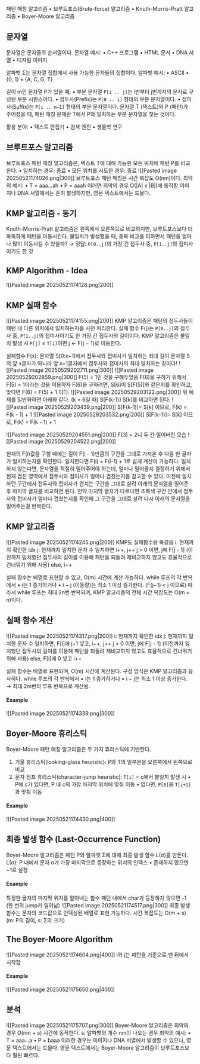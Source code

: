 패턴 매칭 알고리즘
	•	브루트포스(Brute-force) 알고리즘
	•	Knuth-Morris-Pratt 알고리즘
	•	Boyer-Moore 알고리즘
## 문자열 
문자열은 문자들의 순서열이다.
문자열 예시:
•	C++ 프로그램
•	HTML 문서
•	DNA 서열
•	디지털 이미지

알파벳 Σ는 문자열 집합에서 사용 가능한 문자들의 집합이다.
알파벳 예시:
•	ASCII
•	{0, 1}
•	{A, C, G, T}

길이 m인 문자열 P가 있을 때,
•	부분 문자열 `P[i .. j]`는 i번부터 j번까지의 문자로 구성된 부분 시퀀스이다.
•	접두사(Prefix)는 `P[0 .. i]` 형태의 부분 문자열이다.
•	접미사(Suffix)는 `P[i .. m−1]` 형태의 부분 문자열이다.
문자열 T (텍스트)와 P (패턴)가 주어졌을 때, 패턴 매칭 문제란 T에서 P와 일치하는 부분 문자열을 찾는 것이다.

활용 분야:
•	텍스트 편집기
•	검색 엔진
•	생물학 연구
## 브루트포스 알고리즘 
브루트포스 패턴 매칭 알고리즘은,
텍스트 T에 대해 가능한 모든 위치에 패턴 P를 비교한다.
•	일치하는 경우: 종료
•	모든 위치를 시도한 경우: 종료
![[Pasted image 20250521174026.png|300]]
브루트포스 패턴 매칭은 시간 복잡도 O(nm)이다.
최악의 예시:
•	T = aaa…ah
•	P = aaah
이러면 최악의 경우 O(|A| x |B|)에 동작함
이미지나 DNA 서열에서는 흔히 발생하지만, 영문 텍스트에서는 드물다.
## KMP 알고리즘 - 동기
Knuth-Morris-Pratt 알고리즘은 왼쪽에서 오른쪽으로 비교하지만, 브루트포스보다 더 똑똑하게 패턴을 이동시킨다.
불일치가 발생했을 때, 중복 비교를 피하면서 패턴을 얼마나 많이 이동시킬 수 있을까?
→ 정답: `P[0..j]`의 가장 긴 접두사 중, `P[1..j]`의 접미사이기도 한 것
## KMP Algorithm - Idea
![[Pasted image 20250521174128.png|200]]
## KMP 실패 함수
![[Pasted image 20250521174155.png|200]]
KMP 알고리즘은 패턴의 접두사들이 패턴 내 다른 위치에서 일치하는지를 사전 처리한다.
실패 함수 F(j)는 `P[0..j]`의 접두사 중, `P[1..j]`의 접미사이기도 한 가장 긴 접두사의 길이이다.
KMP 알고리즘은 불일치 발생 시 `P[j]` ≠ `T[i]`이면 j ← F(j − 1)로 이동한다.

실패함수 F(x): 문자열 S\[0:x+1]에서 접두사와 접미사가 일치하는 최대 길이
문자열 S의 앞 x글자가 아니라 앞 x+1글자에서 접두사와 접미사의 최대 일치하는 길이다!
![[Pasted image 20250529202711.png|300]]
![[Pasted image 20250529202859.png|300]]
F(5) = 1인 것을 구해두었음
F(6)을 구하기 위해서 F(5) = 1이라는 것을 이용하자
F(6)을 구하려면, S\[6]이 S\[F(5)]와 같은지를 확인하고, 맞다면 F(6) = F(5) + 1 이다.
![[Pasted image 20250529203122.png|300]]
위 예제를 일반화하면 아래와 같다. (k = 6일 때)
S\[F(k-1)] S\[k]를 비교하면 된다.
![[Pasted image 20250529203439.png|200]]
S\[F(k-1)]=  S\[k] 이므로, F(k) = F(k - 1) + 1
![[Pasted image 20250529203532.png|200]]
S\[F(k-1)]=  S\[k] 이므로, F(k) = F(k - 1) + 1

![[Pasted image 20250529204551.png|200]]
F(3) = 2니 두 칸 밀어버린 모습
![[Pasted image 20250529204522.png|200]]

현재의 F(i)값을 구할 때에는 길이 F(i - 1)만큼의 구간을 그대로 가져온 후 다음 한 글자가 일치하는지를 확인한다.
일치한다면 F(i) = F(i-1) + 1로 쉽게 계산이 가능하다.
일치하지 않는다면, 문자열을 적절히 밀어주어야 하는데, 얼마나 밀어줄지 결정하기 위해서 현재 겹친 영역에서 접두사와 접미사가 얼마나 겹쳤는지를 참고할 수 있다.
이전에 일치하던 구간에서 접두사와 접미사가 겹치는 구간을 그대로 살려 아래의 문자열을 밀어준 후 마지막 글자를 비교하면 된다.
만약 마지막 글자가 다르다면 초록색 구간 안에서 접두사와 접미사가 얼마나 겹쳤는지를 확인해 그 구간을 그대로 살려 다시 아래의 문자열을 밀어주는걸 반복한다.
## KMP 알고리즘
![[Pasted image 20250521174245.png|200]]
KMP도 실패함수랑 똑같음
i: 현재까지 확인한 idx
j: 현재까지 일치한 문자 수
일치하면 i++, j++
j > 0 이면, j에 F\[j - 1] (이전까지 일치했던 접두사의 길이를 이용해 패턴을 되돌려 재비교하지 않고도 효율적으로 건너뛰기 위해 사용)
else, i++

실패 함수는 배열로 표현할 수 있고, O(m) 시간에 계산 가능하다.
while 루프의 각 반복에서
•	i는 1 증가하거나
•	i − j (이동량)는 최소 1 이상 증가한다. (F(j−1) < j 이므로)
따라서 while 루프는 최대 2n번 반복되며, KMP 알고리즘의 전체 시간 복잡도는 O(m + n)이다.
## 실패 함수 계산
![[Pasted image 20250521174317.png|200]]
i: 현재까지 확인한 idx
j: 현재까지 일치한 문자 수
일치하면, F\[i]에 j+1 넣고, i++, j++
j > 0 이면, j에 F\[j - 1] (이전까지 일치했던 접두사의 길이를 이용해 패턴을 되돌려 재비교하지 않고도 효율적으로 건너뛰기 위해 사용)
else, F\[i]에 0 넣고 i++

실패 함수는 배열로 표현되며, O(m) 시간에 계산된다.
구성 방식은 KMP 알고리즘과 유사하다.
while 루프의 각 반복에서
•	i는 1 증가하거나
•	i − j는 최소 1 이상 증가한다.
→ 최대 2m번의 루프 반복으로 계산됨.
#### Example
![[Pasted image 20250521174339.png|300]]
## Boyer-Moore 휴리스틱
Boyer-Moore 패턴 매칭 알고리즘은 두 가지 휴리스틱에 기반한다.
1.	거울 휴리스틱(looking-glass heuristic): P와 T의 일부분을 오른쪽에서 왼쪽으로 비교
2.	문자 점프 휴리스틱(character-jump heuristic): `T[i]` = c에서 불일치 발생 시
	•	P에 c가 있다면, P 내 c의 가장 마지막 위치에 맞춰 이동
	•	없다면, `P[0]`을 `T[i+1]`과 맞춰 이동
#### Example
![[Pasted image 20250521174430.png|400]]
## 최종 발생 함수 (Last-Occurrence Function)
Boyer-Moore 알고리즘은 패턴 P와 알파벳 Σ에 대해 최종 발생 함수 L(σ)를 만든다.
L(σ): P 내에서 문자 σ가 가장 마지막으로 등장하는 위치의 인덱스
	•	존재하지 않으면 −1로 설정
#### Example
특정한 글자의 마지막 위치를 알아내는 함수
패턴 내에서 char가 등장하지 않으면 -1 (한 번의 jump가 일어남)
![[Pasted image 20250521174517.png|300]]
최종 발생 함수는 문자의 코드값으로 인덱싱된 배열로 표현 가능하다.
시간 복잡도는 O(m + s) (m: P의 길이, s: Σ의 크기)
## The Boyer-Moore Algorithm
![[Pasted image 20250521174604.png|400]]
i와 j는 패턴을 기준으로 맨 뒤에서 시작함

#### Example
![[Pasted image 20250521175650.png|400]]
## 분석
![[Pasted image 20250521175707.png|300]]
Boyer-Moore 알고리즘은 최악의 경우 O(nm + s) 시간에 동작한다.
s: 알파벳의 개수
nm이 나오는 경우 최악의 예시:
	•	T = aaa…a
	•	P = baaa
이러한 경우는 이미지나 DNA 서열에서 발생할 수 있으나, 영문 텍스트에서는 드물다.
영문 텍스트에서는 Boyer-Moore 알고리즘이 브루트포스보다 훨씬 빠르다.